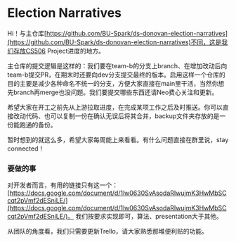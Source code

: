 # Election Narratives

Hi！与主仓库[https://github.com/BU-Spark/ds-donovan-election-narratives](https://github.com/BU-Spark/ds-donovan-election-narratives)不同，这是我们存放CS506 Project进度的地方。

主仓库的提交逻辑是这样的：我们要在team-b的分支上branch、在增加改动后向team-b提交PR，在期末时还要向dev分支提交最终的版本。启用这样一个仓库的目的主要是减少各种命名不统一的分支，方便大家直接在main里干活，当然你想先branch再merge也没问题。我们要提交哪些东西还请Neo费心关注和更新。

希望大家在开工之前先从上游拉取进度，在完成某项工作之后及时推送。你可以直接改动代码、也可以复制一份在确认无误后将其合并，backup文件夹存放的是一份能跑通的备份。 

暂时想到的就这么多，希望大家每周能上来看看。有什么问题直接在群里说，stay connected！

### 要做的事

对开发者而言，有用的链接只有这一个：[https://docs.google.com/document/d/1lw0630SvAsodaRIwujmK3HwMbSCcqt2pVmf2dESniLE/](https://docs.google.com/document/d/1lw0630SvAsodaRIwujmK3HwMbSCcqt2pVmf2dESniLE/)。 我们按要求实现即可，算法、presentation大于其他。

从团队的角度看，我们只需要更新Trello，请大家熟悉那堆便利贴的功能。
